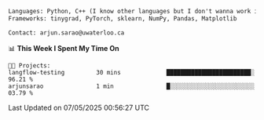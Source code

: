 ```txt
Languages: Python, C++ (I know other languages but I don't wanna work in em)
Frameworks: tinygrad, PyTorch, sklearn, NumPy, Pandas, Matplotlib

Contact: arjun.sarao@uwaterloo.ca
```

<!--START_SECTION:waka-->
📊 **This Week I Spent My Time On** 

```text
🐱‍💻 Projects: 
langflow-testing         30 mins             ████████████████████████░   96.21 % 
arjunsarao               1 min               █░░░░░░░░░░░░░░░░░░░░░░░░   03.79 % 
```


 Last Updated on 07/05/2025 00:56:27 UTC
<!--END_SECTION:waka-->
